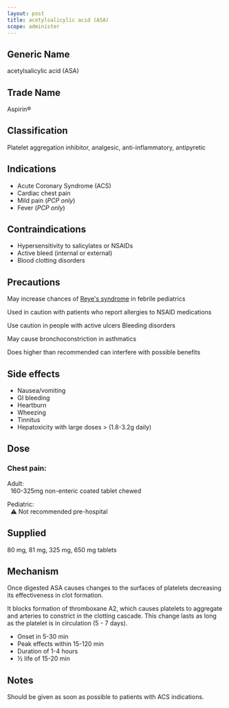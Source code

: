 ```yaml
---
layout: post
title: acetylsalicylic acid (ASA)
scope: administer
---
```


## Generic Name

acetylsalicylic acid (ASA)

## Trade Name

Aspirin®

## Classification

Platelet aggregation inhibitor, analgesic, anti-inflammatory, antipyretic

## Indications

- Acute Coronary Syndrome (ACS)
- Cardiac chest pain
- Mild pain (_PCP only_)
- Fever (_PCP only_)

## Contraindications

- Hypersensitivity to salicylates or NSAIDs
- Active bleed (internal or external)
- Blood clotting disorders

## Precautions

May increase chances of [Reye's syndrome](https://en.wikipedia.org/wiki/Reye_syndrome) in febrile pediatrics

Used in caution with patients who report allergies to NSAID medications

Use caution in people with active ulcers Bleeding disorders

May cause bronchoconstriction in asthmatics

Does higher than recommended can interfere with possible benefits

## Side effects

- Nausea/vomiting
- GI bleeding
- Heartburn
- Wheezing
- Tinnitus
- Hepatoxicity with large doses > (1.8-3.2g daily)

## Dose

### Chest pain:

Adult:\
&nbsp;&nbsp;160-325mg non-enteric coated tablet chewed

Pediatric:\
&nbsp;&nbsp;⚠️ Not recommended pre-hospital

## Supplied

80 mg, 81 mg, 325 mg, 650 mg tablets

## Mechanism

Once digested ASA causes changes to the surfaces of platelets decreasing its effectiveness in clot formation.

It blocks formation of thromboxane A2, which causes platelets to aggregate and arteries to constrict in the clotting cascade. This change lasts as long as the platelet is in circulation (5 - 7 days).

- Onset in 5-30 min
- Peak effects within 15-120 min
- Duration of 1-4 hours
- ½ life of 15-20 min

## Notes

Should be given as soon as possible to patients with ACS indications.
